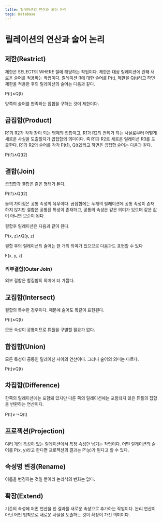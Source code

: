 ```yaml
---
title: 릴레이션의 연산과 술어 논리
tags: Database
---
```


# 릴레이션의 연산과 술어 논리

## 제한(Restrict)

제한은 SELECT의 WHERE 절에 해당하는 작업이다. 제한은 대상 릴레이션에 관해 새로운 술어를 적용하는 작업이다. 릴레이션 R에 대한 술어를 P(t), 제한을 Q(t)라고 하면 제한을 적용한 후의 릴레이션의 술어는 다음과 같다.

P(t)∧Q(t)

양쪽의 술어를 만족하는 집합을 구하는 것이 제한이다.

## 곱집합(Product)

R1과 R2가 각각 참이 되는 명제의 집합이고, R1과 R2의 전제가 되는 사실로부터 어떻게 새로운 사실을 도출할지가 곱집합의 의미이다. 즉 R1과 R2로 새로운 릴레이션 R3를 도출한다. R1과 R2의 술어를 각각 P(t1), Q(t2)라고 하면은 곱집합 술어는 다음과 같다.

P(t1)∧Q(t2)

## 결합(Join)

곱집합과 결합은 같은 형태가 된다.

P(t1)∧Q(t2)

둘의 차이점은 공통 속성의 유무이다. 곱집합에는 두개의 릴레이션에 공통 속성이 존재하지 않지만 결합은 공통된 특성이 존재하고, 공통의 속성은 같은 의미가 있으며 같은 값이 아니면 모순이 된다.

결합후 릴레이션은 다음과 같이 된다.

P(x, z)∧Q(y, z)

결합 후의 릴레이션의 술어는 한 개의 의미가 있으므로 다음과도 표현할 수 있다

F(x, y, z)

### 외부결합(Outer Join)

외부 결합은 합집합의 의미에 더 가깝다.

## 교집합(Intersect)

결합의 특수한 경우이다. 때문에 술어도 똑같이 표현된다.

P(t)∧Q(t)

모든 속성이 공통이므로 튜플을 구별할 필요가 없다.

## 합집합(Union)

모든 특성이 공통인 릴레이션 사이의 연산이다. 그러나 술어의 의미는 다르다.

P(t)∨Q(t)

## 차집합(Difference)

한쪽의 릴레이션에는 포함돼 있지만 다른 쪽의 릴레이션에는 포함되지 않은 튜플의 집합을 반환하는 연산이다.

P(t)∨￢Q(t)

## 프로젝션(Projection)

여러 개의 특성이 있는 릴레이션에서 특정 속성만 남기는 작업이다. 어떤 릴레이션의 술어를 P(x, y)라고 한다면 프로젝션의 결과는 P'(y)가 된다고 할 수 있다.

## 속성명 변경(Rename)

이름을 변경하는 것일 뿐이라 논리식의 변화는 없다.

## 확장(Extend)

기존의 속성에 어떤 연산을 한 결과를 새로운 속성으로 추가하는 작업이다. 논리 연산이 아닌 어떤 법칙으로 새로운 사실을 도출하는 것이 확장이 가진 의미이다.